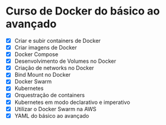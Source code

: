 # Curso de Docker do básico ao avançado
- [x]  Criar e subir containers de Docker
- [x]  Criar imagens de Docker
- [x]  Docker Compose
- [x]  Desenvolvimento de Volumes no Docker
- [x]  Criação de networks no Docker
- [x]  Bind Mount no Docker
- [x]  Docker Swarm
- [x]  Kubernetes
- [x]  Orquestração de containers
- [x]  Kubernetes em modo declarativo e imperativo
- [x]  Utilizar o Docker Swarm na AWS
- [x]  YAML do básico ao avançado

